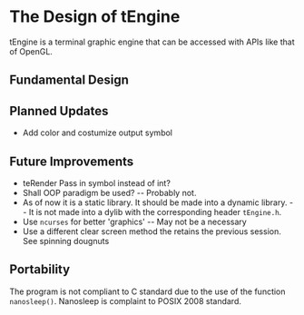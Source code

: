 # The Design of tEngine

tEngine is a terminal graphic engine that can be accessed with APIs like that of OpenGL.

## Fundamental Design

## Planned Updates

- Add color and costumize output symbol

## Future Improvements

- teRender Pass in symbol instead of int?
- Shall OOP paradigm be used? -- Probably not.
- As of now it is a static library. It should be made into a dynamic library. -- It is not made into a dylib with the corresponding header `tEngine.h`. 
- Use `ncurses` for better 'graphics' -- May not be a necessary
- Use a different clear screen method the retains the previous session. See spinning dougnuts

## Portability

The program is not compliant to C standard due to the use of the function `nanosleep()`. Nanosleep is complaint to POSIX 2008 standard.
